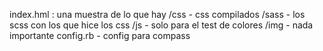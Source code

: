 index.hml : una muestra de lo que hay
/css  -  css compilados
/sass -  los scss con los que hice los css
/js   -   solo para el test de colores
/img  -   nada importante
config.rb - config para compass
